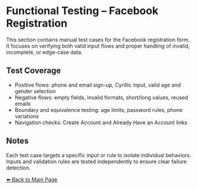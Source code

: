 # Functional Testing – Facebook Registration

This section contains manual test cases for the Facebook registration form.  
It focuses on verifying both valid input flows and proper handling of invalid, incomplete, or edge-case data.

## Test Coverage

- Positive flows: phone and email sign-up, Cyrillic input, valid age and gender selection
- Negative flows: empty fields, invalid formats, short/long values, reused emails
- Boundary and equivalence testing: age limits, password rules, phone variations
- Navigation checks: Create Account and Already Have an Account links

## Notes

Each test case targets a specific input or rule to isolate individual behaviors.  
Inputs and validation rules are tested independently to ensure clear failure detection.

[⬅️ Back to Main Page](../../../../../../README.md)  
